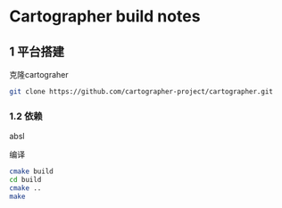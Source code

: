 # Cartographer build notes

## 1 平台搭建
克隆cartograher
```bash
git clone https://github.com/cartographer-project/cartographer.git
```

### 1.2 依赖
absl

编译
```bash
cmake build
cd build
cmake ..
make
```
